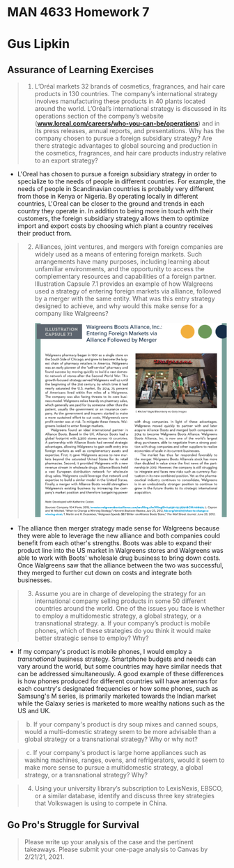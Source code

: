 # MAN 4633 Homework 7

# Gus Lipkin

## Assurance of Learning Exercises

> 1. L’Oréal markets 32 brands of cosmetics, fragrances, and hair care products in 130 countries. The company’s international strategy involves manufacturing these products in 40 plants located around the world. L’Oréal’s international strategy is discussed in its operations section of the company’s website (**www.loreal.com/careers/who-you-can-be/operations**) and in its press releases, annual reports, and presentations. Why has the company chosen to pursue a foreign subsidiary strategy? Are there strategic advantages to global sourcing and production in the cosmetics, fragrances, and hair care products industry relative to an export strategy?

- L'Oreal has chosen to pursue a foreign subsidiary strategy in order to specialize to the needs of people in different countries. For example, the needs of people in Scandinavian countries is probably very different from those in Kenya or Nigeria. By operating locally in different countries, L'Oreal can be closer to the ground and trends in each country they operate in. In addition to being more in touch with their customers, the foreign subsidiary strategy allows them to optimize import and export costs by choosing which plant a country receives their product from.

> 2. Alliances, joint ventures, and mergers with foreign companies are widely used as a means of entering foreign markets. Such arrangements have many purposes, including learning about unfamiliar environments, and the opportunity to access the complementary resources and capabilities of a foreign partner. Illustration Capsule 7.1 provides an example of how Walgreens used a strategy of entering foreign markets via alliance, followed by a merger with the same entity. What was this entry strategy designed to achieve, and why would this make sense for a company like Walgreens?
>
>    <img src="MAN 4633 Homework 7.assets/Screen Shot 2021-02-18 at 3.54.38 PM.png" alt="Screen Shot 2021-02-18 at 3.54.38 PM" style="zoom:50%;" />

- The alliance then merger strategy made sense for Walgreens because they were able to leverage the new alliance and both companies could benefit from each other's strengths. Boots was able to expand their product line into the US market in Walgreens stores and Walgreens was able to work with Boots' wholesale drug business to bring down costs. Once Walgreens saw that the alliance between the two was successful, they merged to further cut down on costs and integrate both businesses.

> 3. Assume you are in charge of developing the strategy for an international company selling products in some 50 different countries around the world. One of the issues you face is whether to employ a multidomestic strategy, a global strategy, or a transnational strategy.
>    a. If your company’s product is mobile phones, which of these strategies do you think it would make better strategic sense to employ? Why?
> 

- If my company's product is mobile phones, I would employ a *transnational* business strategy. Smartphone budgets and needs can vary around the world, but some countries may have similar needs that can be addressed simultaneously. A good example of these differences is how phones produced for different countries will have antennas for each country's designated frequencies or how some phones, such as Samsung's M series, is primarily marketed towards the Indian market while the Galaxy series is marketed to more wealthy nations such as the US and UK.

> ​		b. If your company's product is dry soup mixes and canned soups, would a multi-domestic strategy seem to be more advisable than a global strategy or a transnational strategy? Why or why not?



> ​		c. If your company's product is large home appliances such as washing machines, ranges, ovens, and refrigerators, would it seem to make more sense to pursue a multidomestic strategy, a global strategy, or a transnational strategy? Why?



> 4. Using your university library’s subscription to LexisNexis, EBSCO, or a similar database, identify and discuss three key strategies that Volkswagen is using to compete in China.



<div style="page-break-after: always; break-after: page;"></div>

## Go Pro's Struggle for Survival

> Please write up your analysis of the case and the pertinent takeaways.  Please submit your one-page analysis to Canvas by 2/21/21, 2021. 

